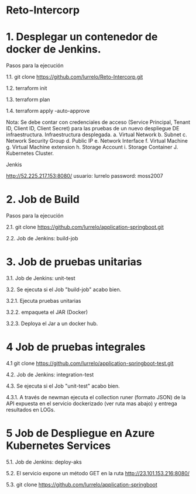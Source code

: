 # Reto-Intercorp
# 1. Desplegar un contenedor de docker de Jenkins.

Pasos para la ejecución

1.1. git clone https://github.com/lurrelo/Reto-Intercorp.git

1.2. terraform init

1.3. terraform plan

1.4. terraform apply -auto-approve

Nota: Se debe contar con credenciales de acceso (Service Principal, Tenant ID, Client ID, Client Secret) para las pruebas de un nuevo despliegue DE infraestructura.
Infraestructura desplegada.
a. Virtual Network
b. Subnet
c. Network Security Group
d. Public IP
e. Network Interface
f. Virtual Machine
g. Virtual Machine extension
h. Storage Account
i. Storage Container
J. Kubernetes Cluster.

Jenkis

http://52.225.217.153:8080/
usuario: lurrelo
password: moss2007

# 2. Job de Build

Pasos para la ejecución

2.1. git clone https://github.com/lurrelo/application-springboot.git

  2.2. Job de Jenkins: build-job

# 3. Job de pruebas unitarias

  3.1. Job de Jenkins: unit-test

3.2. Se ejecuta si el Job "build-job" acabo bien.

  3.2.1. Ejecuta pruebas unitarias

  3.2.2. empaqueta el JAR (Docker)

  3.2.3. Deploya el Jar a un docker hub.

# 4 Job de pruebas integrales

4.1 git clone https://github.com/lurrelo/application-springboot-test.git

4.2. Job de Jenkins: integration-test

4.3. Se ejecuta si el Job "unit-test" acabo bien.

4.3.1. A través de newman ejecuta el collection runer (formato JSON) de la API expuesta en el servicio dockerizado (ver ruta mas abajo) y entrega resultados en LOGs.

# 5 Job de Despliegue en Azure Kubernetes Services

5.1. Job de Jenkins: deploy-aks

5.2. El servicio expone un método GET en la ruta http://23.101.153.216:8080/

5.3. git clone https://github.com/lurrelo/application-springboot

